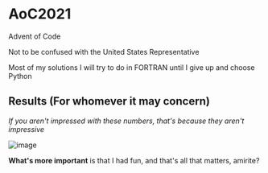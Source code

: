 # AoC2021
Advent of Code

Not to be confused with the United States Representative

Most of my solutions I will try to do in FORTRAN until I give up and choose Python

## Results (For whomever it may concern)

_If you aren't impressed with these numbers, that's because they aren't impressive_

![image](https://user-images.githubusercontent.com/8275672/146659497-a59eda4d-31da-4333-85a0-1378d283a969.png)

**What's more important** is that I had fun, and that's all that matters, amirite?
